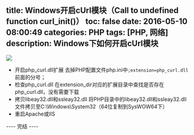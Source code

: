 title: Windows开启cUrl模块（Call to undefined function curl_init()）
toc: false
date: 2016-05-10 08:00:49
categories: PHP
tags: [PHP, 网络] 
description: Windows下如何开启cUrl模块
---

![](http://7xrc03.com1.z0.glb.clouddn.com/cUrl.gif)

- 开启php_curl.dll扩展
去掉PHP配置文件php.ini中`;extension=php_curl.dll`前面的分号；
- 检查php_curl.dll
在extension_dir对应的扩展目录中查找是否存在php_curl.dll，没有需要下载
- 拷贝libeay32.dll和ssleay32.dll
将PHP目录中的libeay32.dll和ssleay32.dll文件拷贝至C:\Windows\System32（64位复制到SysWOW64下）
- 重启Apache或IIS

---- 完结 ----